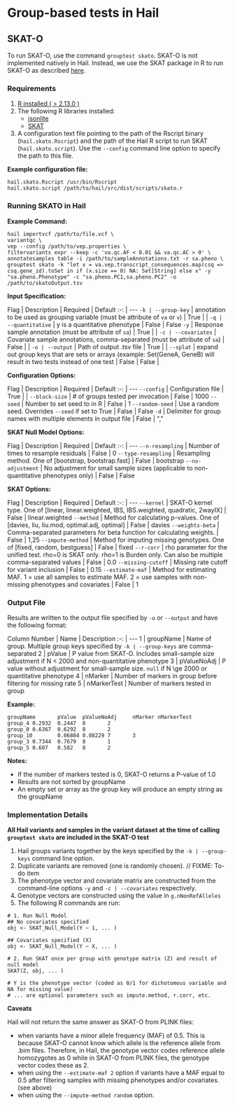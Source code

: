 # Group-based tests in Hail
  
## SKAT-O
 
To run SKAT-O, use the command `grouptest skato`. SKAT-O is not implemented natively in Hail. Instead, we use the SKAT package in R to run SKAT-O as described [here](https://cran.r-project.org/web/packages/SKAT/vignettes/SKAT.pdf).

### Requirements
1. [R installed ( > 2.13.0 )](https://www.r-project.org)
2. The following R libraries installed:
    * [jsonlite](https://cran.r-project.org/web/packages/jsonlite/index.html)
    * [SKAT](https://cran.r-project.org/web/packages/SKAT/index.html)
3. A configuration text file pointing to the path of the Rscript binary (`hail.skato.Rscript`) and the path of the Hail R script to run SKAT (`hail.skato.script`). Use the `--config` command line option to specify the path to this file.
 
**Example configuration file:**
 
```
hail.skato.Rscript /usr/bin/Rscript
hail.skato.script /path/to/hail/src/dist/scripts/skato.r
```

### Running SKATO in Hail

**Example Command:**
```
hail importvcf /path/to/file.vcf \
variantqc \
vep --config /path/to/vep.properties \
filtervariants expr --keep -c 'va.qc.AF < 0.01 && va.qc.AC > 0' \
annotatesamples table -i /path/to/sampleAnnotations.txt -r sa.pheno \
grouptest skato -k "let x = va.vep.transcript_consequences.map(csq => csq.gene_id).toSet in if (x.size == 0) NA: Set[String] else x" -y "sa.pheno.Phenotype" -c "sa.pheno.PC1,sa.pheno.PC2" -o /path/to/skatoOutput.tsv 
```

**Input Specification:**

Flag | Description | Required | Default
:-: | ---
`-k | --group-key` | annotation to be used as grouping variable (must be attribute of `va` or `v`) | True | |
`-q | --quantitative` | y is a quantitative phenotype | False | False
`-y` | Response sample annotation (must be attribute of `sa`) | True | |
`-c | --covariates` | Covariate sample annotations, comma-separated (must be attribute of `sa`) | False | |
`-o | --output` | Path of output .tsv file | True | |
`--splat` | expand out group keys that are sets or arrays (example: Set(GeneA, GeneB) will result in two tests instead of one test | False | False |

**Configuration Options:**

Flag | Description | Required | Default
:-: | ---
`--config` | Configuration file | True | |
`--block-size` | # of groups tested per invocation | False | 1000
`--seed` | Number to set seed to in R | False | 1
`--random-seed` | Use a random seed. Overrides `--seed` if set to True | False | False
`-d` | Delimiter for group names with multiple elements in output file | False | ","

**SKAT Null Model Options:**

Flag | Description | Required | Default
:-: | ---
`--n-resampling` | Number of times to resample residuals | False | 0
`--type-resampling` | Resampling method. One of [bootstrap, bootstrap.fast] | False | bootstrap
`--no-adjustment` | No adjustment for small sample sizes (applicable to non-quantitative phenotypes only) | False | False

**SKAT Options:**

Flag | Description | Required | Default
:-: | ---
`--kernel` | SKAT-O kernel type. One of [linear, linear.weighted, IBS, IBS.weighted, quadratic, 2wayIX] | False | linear.weighted
`--method` | Method for calculating p-values. One of [davies, liu, liu.mod, optimal.adj, optimal] | False | davies
`--weights-beta` | Comma-separated parameters for beta function for calculating weights. | False | 1,25
`--impute-method` | Method for imputing missing genotypes. One of [fixed, random, bestguess] | False | fixed
`--r-corr` | rho parameter for the unified test. rho=0 is SKAT only. rho=1 is Burden only. Can also be multiple comma-separated values | False | 0.0
`--missing-cutoff` | Missing rate cutoff for variant inclusion | False | 0.15
`--estimate-maf` | Method for estimating MAF. 1 = use all samples to estimate MAF. 2 = use samples with non-missing phenotypes and covariates | False | 1


### Output File

Results are written to the output file specified by `-o` or `--output` and have the following format:

Column Number | Name | Description
:-: | ---
1 | groupName | Name of group. Multiple group keys specified by `-k | --group-keys` are comma-separated
2 | pValue | P value from SKAT-O. Includes small-sample size adjustment if N < 2000 and non-quantitative phenotype
3 | pValueNoAdj | P value without adjustment for small-sample size. `null` if N \ge 2000 or quantitative phenotype
4 | nMarker | Number of markers in group before filtering for missing rate
5 | nMarkerTest | Number of markers tested in group


**Example:**

```
groupName       pValue  pValueNoAdj     nMarker nMarkerTest
group_4 0.2932  0.2447  8       2
group_0 0.6367  0.6292  8       2
group_10        0.06804 0.08229 7       3
group_3 0.7344  0.7679  8       1
group_5 0.607   0.582   8       2
```

**Notes:**

- If the number of markers tested is 0, SKAT-O returns a P-value of 1.0
- Results are not sorted by groupName
- An empty set or array as the group key will produce an empty string as the groupName

### Implementation Details

**All Hail variants and samples in the variant dataset at the time of calling `grouptest skato` are included in the SKAT-O test** 

1. Hail groups variants together by the keys specified by the `-k | --group-keys` command line option.
2. Duplicate variants are removed (one is randomly chosen). // FIXME: To-do item
3. The phenotype vector and covariate matrix are constructed from the command-line options `-y` and `-c | --covariates` respectively. 
4. Genotype vectors are constructed using the value in `g.nNonRefAlleles`
5. The following R commands are run:

```
# 1. Run Null Model
## No covariates specified
obj <- SKAT_Null_Model(Y ~ 1, ... )

## Covariates specified (X)
obj <- SKAT_Null_Model(Y ~ X, ... )

# 2. Run SKAT once per group with genotype matrix (Z) and result of null model
SKAT(Z, obj, ... )

# Y is the phenotype vector (coded as 0/1 for dichotomous variable and NA for missing value)
# ... are optional parameters such as impute.method, r.corr, etc.
```

**Caveats**

Hail will not return the same answer as SKAT-O from PLINK files:

 * when variants have a minor allele frequency (MAF) of 0.5. This is because SKAT-O cannot know which allele is the reference allele from .bim files. Therefore, in Hail, the genotype vector codes reference allele homozygotes as 0 while in SKAT-O from PLINK files, the genotype vector codes these as 2.
 * when using the `--estimate-maf 2` option if variants have a MAF equal to 0.5 after filtering samples with missing phenotypes and/or covariates. (see above)
 * when using the `--impute-method random` option.
